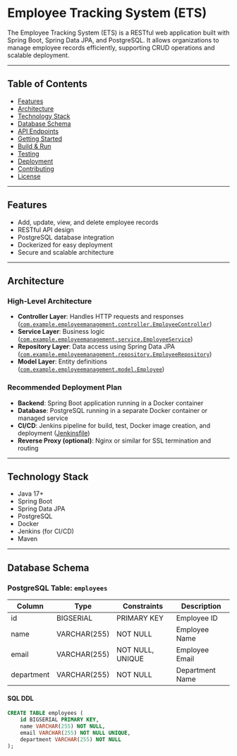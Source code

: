 # Employee Tracking System (ETS)

The Employee Tracking System (ETS) is a RESTful web application built with Spring Boot, Spring Data JPA, and PostgreSQL. It allows organizations to manage employee records efficiently, supporting CRUD operations and scalable deployment.

---

## Table of Contents

- [Features](#features)
- [Architecture](#architecture)
- [Technology Stack](#technology-stack)
- [Database Schema](#database-schema)
- [API Endpoints](#api-endpoints)
- [Getting Started](#getting-started)
- [Build & Run](#build--run)
- [Testing](#testing)
- [Deployment](#deployment)
- [Contributing](#contributing)
- [License](#license)

---

## Features

- Add, update, view, and delete employee records
- RESTful API design
- PostgreSQL database integration
- Dockerized for easy deployment
- Secure and scalable architecture

---

## Architecture

### High-Level Architecture

- **Controller Layer**: Handles HTTP requests and responses ([`com.example.employeemanagement.controller.EmployeeController`](src/main/java/com/example/employeemanagement/controller/EmployeeController.java))
- **Service Layer**: Business logic ([`com.example.employeemanagement.service.EmployeeService`](src/main/java/com/example/employeemanagement/service/EmployeeService.java))
- **Repository Layer**: Data access using Spring Data JPA ([`com.example.employeemanagement.repository.EmployeeRepository`](src/main/java/com/example/employeemanagement/repository/EmployeeRepository.java))
- **Model Layer**: Entity definitions ([`com.example.employeemanagement.model.Employee`](src/main/java/com/example/employeemanagement/model/Employee.java))

### Recommended Deployment Plan

- **Backend**: Spring Boot application running in a Docker container
- **Database**: PostgreSQL running in a separate Docker container or managed service
- **CI/CD**: Jenkins pipeline for build, test, Docker image creation, and deployment ([Jenkinsfile](Jenkinsfile))
- **Reverse Proxy (optional)**: Nginx or similar for SSL termination and routing

---

## Technology Stack

- Java 17+
- Spring Boot
- Spring Data JPA
- PostgreSQL
- Docker
- Jenkins (for CI/CD)
- Maven

---

## Database Schema

### PostgreSQL Table: `employees`

| Column      | Type         | Constraints           | Description           |
|-------------|--------------|----------------------|-----------------------|
| id          | BIGSERIAL    | PRIMARY KEY          | Employee ID           |
| name        | VARCHAR(255) | NOT NULL             | Employee Name         |
| email       | VARCHAR(255) | NOT NULL, UNIQUE     | Employee Email        |
| department  | VARCHAR(255) | NOT NULL             | Department Name       |

#### SQL DDL

```sql
CREATE TABLE employees (
    id BIGSERIAL PRIMARY KEY,
    name VARCHAR(255) NOT NULL,
    email VARCHAR(255) NOT NULL UNIQUE,
    department VARCHAR(255) NOT NULL
);
```